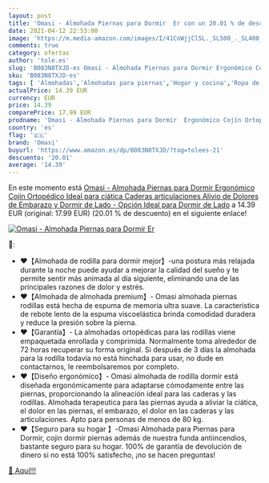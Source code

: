 ```yaml
---
layout: post
title: 'Omasi - Almohada Piernas para Dormir  Er con un 20.01 % de descuento'
date: 2021-04-12 22:53:00
image: 'https://m.media-amazon.com/images/I/41CoWjjCl5L._SL500_._SL400_.jpg'
comments: true
category: ofertas
author: 'tole.es'
slug: 'B083N8TXJD-es Omasi - Almohada Piernas para Dormir Ergonómico Cojín...'
sku: 'B083N8TXJD-es'
tags: [ 'Almohadas','Almohadas para piernas','Hogar y cocina','Ropa de cama y almohadas','Textiles del hogar','embarazo','omasi', ]
actualPrice: 14.39 EUR
currency: EUR
price: 14.39
comparePrice: 17.99 EUR
prodname: 'Omasi - Almohada Piernas para Dormir  Ergonómico Cojín Ortopédico  Ideal para ciática  Caderas  articulaciones  Alivio de Dolores de Embarazo y Dormir de Lado - Opción Ideal para Dormir de Lado'
country: 'es'
flag: '🇪🇸'
brand: 'Omasi'
buyurl: 'https://www.amazon.es/dp/B083N8TXJD/?tag=tolees-21'
descuento: '20.01'
average: '14.39'
---
```


En este momento está [Omasi - Almohada Piernas para Dormir  Ergonómico Cojín Ortopédico  Ideal para ciática  Caderas  articulaciones  Alivio de Dolores de Embarazo y Dormir de Lado - Opción Ideal para Dormir de Lado](https://www.amazon.es/dp/B083N8TXJD/?tag=tolees-21) a 14.39 EUR (original: 17.99 EUR) (20.01 %  de descuento) en el siguiente enlace!

[![Omasi - Almohada Piernas para Dormir  Er](https://m.media-amazon.com/images/I/41CoWjjCl5L._SL500_._SL400_.jpg)](https://www.amazon.es/dp/B083N8TXJD/?tag=tolees-21)

🔎:

- ❤【Almohada de rodilla para dormir mejor】-una postura más relajada durante la noche puede ayudar a mejorar la calidad del sueño y te permite sentir más animada al día siguiente, eliminando una de las principales razones de dolor y estrés.
- ❤【Almohada de almohada premium】- Omasi almohada piernas rodillas está hecha de espuma de memoria ultra suave. La característica de rebote lento de la espuma viscoelástica brinda comodidad duradera y reduce la presión sobre la pierna.
- ❤【Garantía】- La almohadas ortopédicas para las rodillas viene empaquetada enrollada y comprimida. Normalmente toma alrededor de 72 horas recuperar su forma original. Si después de 3 días la almohada para la rodilla todavía no está hinchada para usar, no dude en contactarnos, le reembolsaremos por completo.
- ❤【Diseño ergonómico】- Omasi almohada de rodilla dormir está diseñada ergonómicamente para adaptarse cómodamente entre las piernas, proporcionando la alineación ideal para las caderas y las rodillas. Almohada terapeutica para las piernas ayuda a aliviar la ciática, el dolor en las piernas, el embarazo, el dolor en las caderas y las articulaciones. Apto para personas de menos de 80 kg.
- ❤【Seguro para su hogar 】-Omasi Almohada para Piernas para Dormir, cojin dormir piernas además de nuestra funda antiincendios, bastante seguro para su hogar. 100% de garantía de devolución de dinero si no está 100% satisfecho, ¡no se hacen preguntas!

[🛒 Aquí!!!](https://www.amazon.es/dp/B083N8TXJD/?tag=tolees-21)
